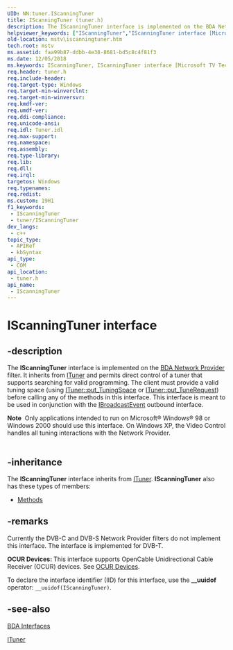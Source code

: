 ```yaml
---
UID: NN:tuner.IScanningTuner
title: IScanningTuner (tuner.h)
description: The IScanningTuner interface is implemented on the BDA Network Provider filter.
helpviewer_keywords: ["IScanningTuner","IScanningTuner interface [Microsoft TV Technologies]","IScanningTuner interface [Microsoft TV Technologies]","described","IScanningTunerInterface","mstv.iscanningtuner","tuner/IScanningTuner"]
old-location: mstv\iscanningtuner.htm
tech.root: mstv
ms.assetid: faa99b87-ddbb-4e38-8681-bd5c8c4f81f3
ms.date: 12/05/2018
ms.keywords: IScanningTuner, IScanningTuner interface [Microsoft TV Technologies], IScanningTuner interface [Microsoft TV Technologies],described, IScanningTunerInterface, mstv.iscanningtuner, tuner/IScanningTuner
req.header: tuner.h
req.include-header: 
req.target-type: Windows
req.target-min-winverclnt: 
req.target-min-winversvr: 
req.kmdf-ver: 
req.umdf-ver: 
req.ddi-compliance: 
req.unicode-ansi: 
req.idl: Tuner.idl
req.max-support: 
req.namespace: 
req.assembly: 
req.type-library: 
req.lib: 
req.dll: 
req.irql: 
targetos: Windows
req.typenames: 
req.redist: 
ms.custom: 19H1
f1_keywords:
 - IScanningTuner
 - tuner/IScanningTuner
dev_langs:
 - c++
topic_type:
 - APIRef
 - kbSyntax
api_type:
 - COM
api_location:
 - tuner.h
api_name:
 - IScanningTuner
---
```


# IScanningTuner interface


## -description

The <b>IScanningTuner</b> interface is implemented on the <a href="/previous-versions/windows/desktop/mstv/bda-network-provider-filter">BDA Network Provider</a> filter. It inherits from <a href="/previous-versions/windows/desktop/api/tuner/nn-tuner-ituner">ITuner</a> and permits direct control of a tuner that supports searching for valid programming. The client must provide a valid tuning space (using <a href="/previous-versions/windows/desktop/api/tuner/nf-tuner-ituner-put_tuningspace">ITuner::put_TuningSpace</a> or <a href="/previous-versions/windows/desktop/api/tuner/nf-tuner-ituner-put_tunerequest">ITuner::put_TuneRequest</a>) before calling any of the methods in this interface. This interface is meant to be used in conjunction with the <a href="/previous-versions/windows/desktop/api/tuner/nn-tuner-ibroadcastevent">IBroadcastEvent</a> outbound interface.

<div class="alert"><b>Note</b>  Only applications intended to run on Microsoft® Windows® 98 or Windows 2000 should use this interface. On Windows XP, the Video Control handles all tuning interactions with the Network Provider.</div>
<div> </div>

## -inheritance

The <b xmlns:loc="http://microsoft.com/wdcml/l10n">IScanningTuner</b> interface inherits from <a href="/previous-versions/windows/desktop/mstv/bda-network-provider-filter">ITuner</a>. <b>IScanningTuner</b> also has these types of members:
<ul>
<li><a href="https://docs.microsoft.com/">Methods</a></li>
</ul>

## -remarks

Currently the DVB-C and DVB-S Network Provider filters do not implement this interface. The interface is implemented for DVB-T.

<b>OCUR Devices: </b>This interface supports OpenCable Unidirectional Cable Receiver (OCUR) devices. See <a href="/previous-versions/windows/desktop/mstv/ocur-devices">OCUR Devices</a>.

To declare the interface identifier (IID) for this interface, use the <b>__uuidof</b> operator: <code>__uuidof(IScanningTuner)</code>.

## -see-also

<a href="/previous-versions/windows/desktop/mstv/bda-interfaces">BDA Interfaces</a>



<a href="/previous-versions/windows/desktop/mstv/bda-network-provider-filter">ITuner</a>
